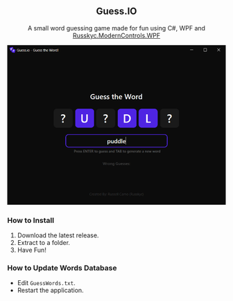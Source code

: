 ﻿<div align="center">

  ## Guess.IO

A small word guessing game made for fun using C#, WPF and [Russkyc.ModernControls.WPF](https://github.com/russkyc/modern-controls-wpf)

![](https://raw.githubusercontent.com/russkyc/guess-io/master/GuessIO.Application/Resources/guess-io-preview.png)

</div>

### How to Install

1. Download the latest release.
2. Extract to a folder.
3. Have Fun!

### How to Update Words Database
- Edit `GuessWords.txt`.
- Restart the application.
